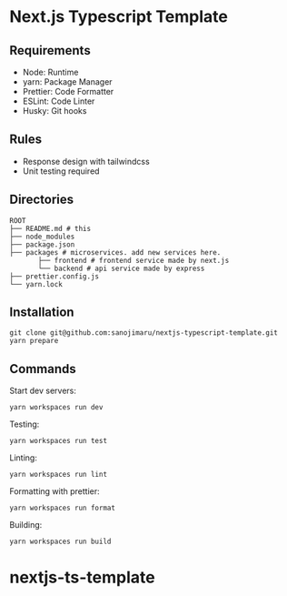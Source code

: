 # Next.js Typescript Template

## Requirements

- Node: Runtime
- yarn: Package Manager
- Prettier: Code Formatter
- ESLint: Code Linter
- Husky: Git hooks

## Rules

- Response design with tailwindcss
- Unit testing required

## Directories

    ROOT
    ├── README.md # this
    ├── node_modules
    ├── package.json
    ├── packages # microservices. add new services here.
           ├── frontend # frontend service made by next.js
           └── backend # api service made by express
    ├── prettier.config.js
    └── yarn.lock

## Installation

    git clone git@github.com:sanojimaru/nextjs-typescript-template.git
    yarn prepare

## Commands

Start dev servers:

    yarn workspaces run dev

Testing:

    yarn workspaces run test

Linting:

    yarn workspaces run lint

Formatting with prettier:

    yarn workspaces run format

Building:

    yarn workspaces run build

# nextjs-ts-template
